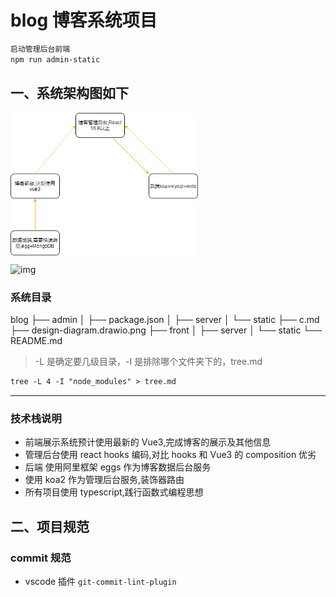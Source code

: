 # blog 博客系统项目

```md
启动管理后台前端
npm run admin-static
```

## 一、系统架构图如下

<img src="./design-diagram.drawio.png" style="display:block;width: 300px" />

![img](https://raw.githubusercontent.com/lxfljw/blog/master/1.png)

### 系统目录

blog
├── admin
│ ├── package.json
│ ├── server
│ └── static
├── c.md
├── design-diagram.drawio.png
├── front
│ ├── server
│ └── static
└── README.md

> -L 是确定要几级目录，-I 是排除哪个文件夹下的，tree.md

```md
tree -L 4 -I "node_modules" > tree.md
```

---

### 技术栈说明

- 前端展示系统预计使用最新的 Vue3,完成博客的展示及其他信息
- 管理后台使用 react hooks 编码,对比 hooks 和 Vue3 的 composition 优劣
- 后端 使用阿里框架 eggs 作为博客数据后台服务
- 使用 koa2 作为管理后台服务,装饰器路由
- 所有项目使用 typescript,践行函数式编程思想

## 二、项目规范

### commit 规范

- vscode 插件 `git-commit-lint-plugin`
